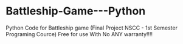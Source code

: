 # Battleship-Game---Python
Python Code for Battleship game (Final Project NSCC - 1st Semester Programing Cource)
Free for use
With No ANY warranty!!!!

